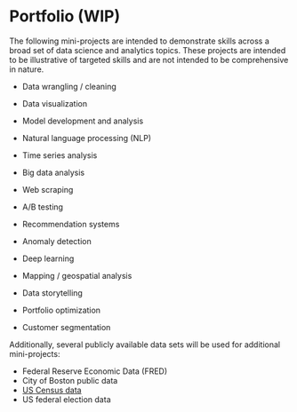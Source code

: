 # Portfolio (WIP)
The following mini-projects are intended to demonstrate skills across a broad set of data science and analytics topics. These projects are intended to be illustrative of targeted skills and are not intended to be comprehensive in nature.

* Data wrangling / cleaning

* Data visualization

* Model development and analysis

* Natural language processing (NLP)

* Time series analysis

* Big data analysis

* Web scraping

* A/B testing

* Recommendation systems

* Anomaly detection

* Deep learning

* Mapping / geospatial analysis

* Data storytelling

* Portfolio optimization

* Customer segmentation

Additionally, several publicly available data sets will be used for additional mini-projects:

* Federal Reserve Economic Data (FRED)
* City of Boston public data
* [US Census data](us_population/)
* US federal election data
